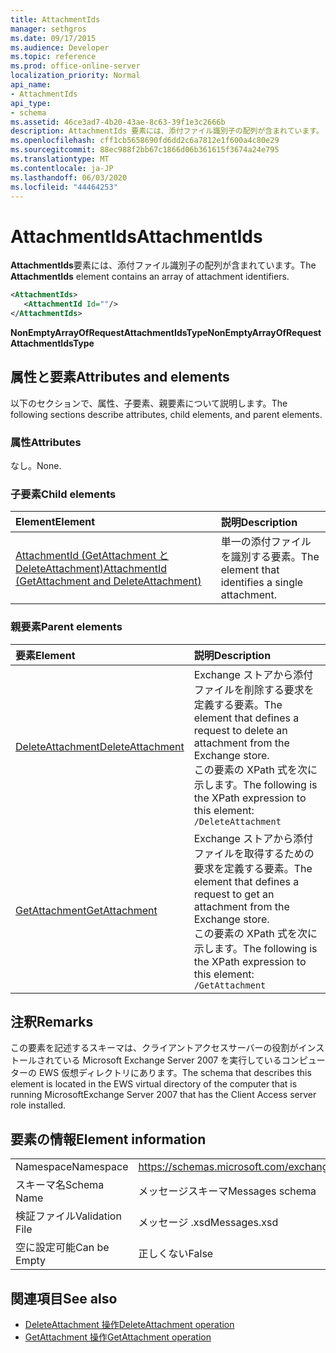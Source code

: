 ```yaml
---
title: AttachmentIds
manager: sethgros
ms.date: 09/17/2015
ms.audience: Developer
ms.topic: reference
ms.prod: office-online-server
localization_priority: Normal
api_name:
- AttachmentIds
api_type:
- schema
ms.assetid: 46ce3ad7-4b20-43ae-8c63-39f1e3c2666b
description: AttachmentIds 要素には、添付ファイル識別子の配列が含まれています。
ms.openlocfilehash: cff1cb5658690fd6dd2c6a7812e1f600a4c80e29
ms.sourcegitcommit: 88ec988f2bb67c1866d06b361615f3674a24e795
ms.translationtype: MT
ms.contentlocale: ja-JP
ms.lasthandoff: 06/03/2020
ms.locfileid: "44464253"
---
```

# <a name="attachmentids"></a><span data-ttu-id="80dcc-103">AttachmentIds</span><span class="sxs-lookup"><span data-stu-id="80dcc-103">AttachmentIds</span></span>

<span data-ttu-id="80dcc-104">**AttachmentIds**要素には、添付ファイル識別子の配列が含まれています。</span><span class="sxs-lookup"><span data-stu-id="80dcc-104">The **AttachmentIds** element contains an array of attachment identifiers.</span></span> 
  
```xml
<AttachmentIds>
   <AttachmentId Id=""/>
</AttachmentIds>
```

 <span data-ttu-id="80dcc-105">**NonEmptyArrayOfRequestAttachmentIdsType**</span><span class="sxs-lookup"><span data-stu-id="80dcc-105">**NonEmptyArrayOfRequestAttachmentIdsType**</span></span>
## <a name="attributes-and-elements"></a><span data-ttu-id="80dcc-106">属性と要素</span><span class="sxs-lookup"><span data-stu-id="80dcc-106">Attributes and elements</span></span>

<span data-ttu-id="80dcc-107">以下のセクションで、属性、子要素、親要素について説明します。</span><span class="sxs-lookup"><span data-stu-id="80dcc-107">The following sections describe attributes, child elements, and parent elements.</span></span>
  
### <a name="attributes"></a><span data-ttu-id="80dcc-108">属性</span><span class="sxs-lookup"><span data-stu-id="80dcc-108">Attributes</span></span>

<span data-ttu-id="80dcc-109">なし。</span><span class="sxs-lookup"><span data-stu-id="80dcc-109">None.</span></span>
  
### <a name="child-elements"></a><span data-ttu-id="80dcc-110">子要素</span><span class="sxs-lookup"><span data-stu-id="80dcc-110">Child elements</span></span>

|<span data-ttu-id="80dcc-111">**Element**</span><span class="sxs-lookup"><span data-stu-id="80dcc-111">**Element**</span></span>|<span data-ttu-id="80dcc-112">**説明**</span><span class="sxs-lookup"><span data-stu-id="80dcc-112">**Description**</span></span>|
|:-----|:-----|
|[<span data-ttu-id="80dcc-113">AttachmentId (GetAttachment と DeleteAttachment)</span><span class="sxs-lookup"><span data-stu-id="80dcc-113">AttachmentId (GetAttachment and DeleteAttachment)</span></span>](attachmentid-getattachment-and-deleteattachment.md) <br/> |<span data-ttu-id="80dcc-114">単一の添付ファイルを識別する要素。</span><span class="sxs-lookup"><span data-stu-id="80dcc-114">The element that identifies a single attachment.</span></span>  <br/> |
   
### <a name="parent-elements"></a><span data-ttu-id="80dcc-115">親要素</span><span class="sxs-lookup"><span data-stu-id="80dcc-115">Parent elements</span></span>

|<span data-ttu-id="80dcc-116">**要素**</span><span class="sxs-lookup"><span data-stu-id="80dcc-116">**Element**</span></span>|<span data-ttu-id="80dcc-117">**説明**</span><span class="sxs-lookup"><span data-stu-id="80dcc-117">**Description**</span></span>|
|:-----|:-----|
|[<span data-ttu-id="80dcc-118">DeleteAttachment</span><span class="sxs-lookup"><span data-stu-id="80dcc-118">DeleteAttachment</span></span>](deleteattachment.md) <br/> |<span data-ttu-id="80dcc-119">Exchange ストアから添付ファイルを削除する要求を定義する要素。</span><span class="sxs-lookup"><span data-stu-id="80dcc-119">The element that defines a request to delete an attachment from the Exchange store.</span></span>  <br/> <span data-ttu-id="80dcc-120">この要素の XPath 式を次に示します。</span><span class="sxs-lookup"><span data-stu-id="80dcc-120">The following is the XPath expression to this element:</span></span>  <br/>  `/DeleteAttachment` <br/> |
|[<span data-ttu-id="80dcc-121">GetAttachment</span><span class="sxs-lookup"><span data-stu-id="80dcc-121">GetAttachment</span></span>](getattachment.md) <br/> |<span data-ttu-id="80dcc-122">Exchange ストアから添付ファイルを取得するための要求を定義する要素。</span><span class="sxs-lookup"><span data-stu-id="80dcc-122">The element that defines a request to get an attachment from the Exchange store.</span></span>  <br/> <span data-ttu-id="80dcc-123">この要素の XPath 式を次に示します。</span><span class="sxs-lookup"><span data-stu-id="80dcc-123">The following is the XPath expression to this element:</span></span>  <br/>  `/GetAttachment` <br/> |
   
## <a name="remarks"></a><span data-ttu-id="80dcc-124">注釈</span><span class="sxs-lookup"><span data-stu-id="80dcc-124">Remarks</span></span>

<span data-ttu-id="80dcc-125">この要素を記述するスキーマは、クライアントアクセスサーバーの役割がインストールされている Microsoft Exchange Server 2007 を実行しているコンピューターの EWS 仮想ディレクトリにあります。</span><span class="sxs-lookup"><span data-stu-id="80dcc-125">The schema that describes this element is located in the EWS virtual directory of the computer that is running MicrosoftExchange Server 2007 that has the Client Access server role installed.</span></span>
  
## <a name="element-information"></a><span data-ttu-id="80dcc-126">要素の情報</span><span class="sxs-lookup"><span data-stu-id="80dcc-126">Element information</span></span>

|||
|:-----|:-----|
|<span data-ttu-id="80dcc-127">Namespace</span><span class="sxs-lookup"><span data-stu-id="80dcc-127">Namespace</span></span>  <br/> |https://schemas.microsoft.com/exchange/services/2006/messages  <br/> |
|<span data-ttu-id="80dcc-128">スキーマ名</span><span class="sxs-lookup"><span data-stu-id="80dcc-128">Schema Name</span></span>  <br/> |<span data-ttu-id="80dcc-129">メッセージスキーマ</span><span class="sxs-lookup"><span data-stu-id="80dcc-129">Messages schema</span></span>  <br/> |
|<span data-ttu-id="80dcc-130">検証ファイル</span><span class="sxs-lookup"><span data-stu-id="80dcc-130">Validation File</span></span>  <br/> |<span data-ttu-id="80dcc-131">メッセージ .xsd</span><span class="sxs-lookup"><span data-stu-id="80dcc-131">Messages.xsd</span></span>  <br/> |
|<span data-ttu-id="80dcc-132">空に設定可能</span><span class="sxs-lookup"><span data-stu-id="80dcc-132">Can be Empty</span></span>  <br/> |<span data-ttu-id="80dcc-133">正しくない</span><span class="sxs-lookup"><span data-stu-id="80dcc-133">False</span></span>  <br/> |
   
## <a name="see-also"></a><span data-ttu-id="80dcc-134">関連項目</span><span class="sxs-lookup"><span data-stu-id="80dcc-134">See also</span></span>

- [<span data-ttu-id="80dcc-135">DeleteAttachment 操作</span><span class="sxs-lookup"><span data-stu-id="80dcc-135">DeleteAttachment operation</span></span>](deleteattachment-operation.md)
- [<span data-ttu-id="80dcc-136">GetAttachment 操作</span><span class="sxs-lookup"><span data-stu-id="80dcc-136">GetAttachment operation</span></span>](getattachment-operation.md)

